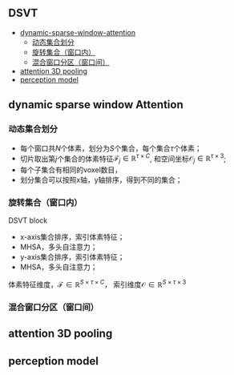 **DSVT**
---
<!-- TOC -->
- [dynamic-sparse-window-attention](#dynamic-sparse-window-attention)
  - [动态集合划分](#动态集合划分)
  - [旋转集合（窗口内）](#旋转集合窗口内)
  - [混合窗口分区（窗口间）](#混合窗口分区窗口间)
- [attention 3D pooling](#attention-3d-pooling)
- [perception model](#perception-model)
<!-- TOC-->

## dynamic sparse window Attention
### 动态集合划分
- 每个窗口共$N$个体素，划分为$S$个集合，每个集合$\tau$个体素；
- 切片取出第$j$个集合的体素特征$\mathcal{F}_j\in\mathbb{R}^{\tau\times C}$, 和空间坐标$\mathcal{O}_j\in\mathbb{R}^{\tau\times 3}$;
- 每个子集合有相同的voxel数目，
- 划分集合可以按照x轴，y轴排序，得到不同的集合；

### 旋转集合（窗口内）
DSVT block
- x-axis集合排序，索引体素特征；
- MHSA，多头自注意力；
- y-axis集合排序，索引体素特征；
- MHSA，多头自注意力； 

体素特征维度，$\mathcal{F}\in\mathbb{R}^{S\times \tau\times C}$， 索引维度$\mathcal{O}\in\mathbb{R}^{S\times \tau\times 3}$
### 混合窗口分区（窗口间）

## attention 3D pooling
## perception model